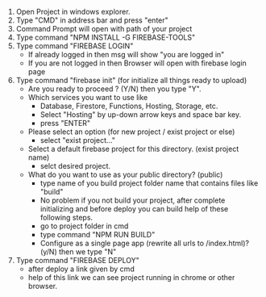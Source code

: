 1. Open Project in windows explorer.
1. Type "CMD" in address bar and press "enter"
1. Command Prompt will open with path of your project
1. Type command "NPM INSTALL -G FIREBASE-TOOLS"
1. Type command "FIREBASE LOGIN"
   - If already logged in then msg will show "you are logged in"
   - If you are not logged in then Browser will open with firebase login page
1. Type command "firebase init" (for initialize all things ready to upload)
   - Are you ready to proceed ? (Y/N) then you type "Y".
   - Which services you want to use like
      - Database, Firestore, Functions, Hosting, Storage, etc.
      - Select "Hosting" by up-down arrow keys and space bar key.
      - press "ENTER"
   - Please select an option (for new project / exist project or else)
      - select "exist project..."
   - Select a default firebase project for this directory. (exist project name)
      - selct desired project.
   - What do you want to use as your public directory? (public) 
      - type name of you build project folder name that contains files like "build"
	 - No problem if you not build your project, after complete initializing and before deploy you can build help of these following steps.
	 - go to project folder in cmd
	 - type command "NPM RUN BUILD"
      - Configure as a single page app (rewrite all urls to /index.html)? (y/N) then we type "N"  
1. Type command "FIREBASE DEPLOY"
      - after deploy a link given by cmd 
      - help of this link we can see project running in chrome or other browser.
